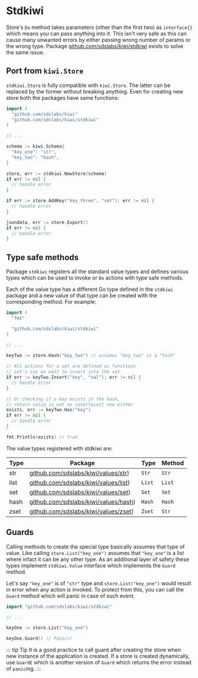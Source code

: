 # Stdkiwi

Store's `Do` method takes parameters (other than the first two) as
`interface{}` which means you can pass anything into it. This isn't very
safe as this can cause many unwanted errors by either passing wrong number
of params or the wrong type. Package
[github.com/sdslabs/kiwi/stdkiwi](https://pkg.go.dev/github.com/sdslabs/kiwi/stdkiwi)
exists to solve the same issue.

## Port from `kiwi.Store`

`stdkiwi.Store` is fully compatible with `kiwi.Store`. The latter can be
replaced by the former without breaking anything. Even for creating new store
both the packages have same functions:

```go
import (
  "github.com/sdslabs/kiwi"
  "github.com/sdslabs/kiwi/stdkiwi"
)

// ...

schema := kiwi.Schema{
  "key_one": "str",
  "key_two": "hash",
}

store, err := stdkiwi.NewStore(schema)
if err != nil {
  // handle error
}

if err := store.AddKey("key_three", "set"); err != nil {
  // handle error
}

jsondata, err := store.Export()
if err != nil {
  // handle error
}
```

## Type safe methods

Package `stdkiwi` registers all the standard value types and defines various
types which can be used to invoke or `Do` actions with type safe methods.

Each of the value type has a different Go type defined in the `stdkiwi`
package and a new value of that type can be created with the corresponding
method. For example:

```go
import (
  "fmt"

  "github.com/sdslabs/kiwi/stdkiwi"
)

// ...

keyTwo := store.Hash("key_two") // assumes "key_two" is a "hash"

// All actions for a set are defined as functions
// Let's say we want to insert into the set
if err := keyTwo.Insert("key", "val"); err != nil {
  // handle error
}

// Or checking if a key exists in the hash,
// return value is not an interface{} now either
exists, err := keyTwo.Has("key")
if err != nil {
  // handle error
}

fmt.Println(exists) // true
```

The value types registered with stdkiwi are:

| Type | Package                                                                                        | Type   | Method |
| ---- | ---------------------------------------------------------------------------------------------- | ------ | ------ |
| str  | [github.com/sdslabs/kiwi/values/str](https://pkg.go.dev/github.com/sdslabs/kiwi/values/str))   | `Str`  | `Str`  |
| list | [github.com/sdslabs/kiwi/values/list](https://pkg.go.dev/github.com/sdslabs/kiwi/values/list)) | `List` | `List` |
| set  | [github.com/sdslabs/kiwi/values/set](https://pkg.go.dev/github.com/sdslabs/kiwi/values/set))   | `Set`  | `Set`  |
| hash | [github.com/sdslabs/kiwi/values/hash](https://pkg.go.dev/github.com/sdslabs/kiwi/values/hash)) | `Hash` | `Hash` |
| zset | [github.com/sdslabs/kiwi/values/zset](https://pkg.go.dev/github.com/sdslabs/kiwi/values/zset)) | `Zset` | `Str`  |

## Guards

Calling methods to create the special type basically assumes that type of
value. Like calling `store.List("key_one")` assumes that `"key_one"` is a
list where infact it can be any other type. As an additional layer of safety
these types implement `stdkiwi.Value` interface which implements  the `Guard`
method.

Let's say `"key_one"` is of `"str"` type and `store.List("key_one")` would
result in error when any action is invoked. To protect from this, you can
call the `Guard` method which will panic in case of such event.

```go
import "github.com/sdslabs/kiwi/stdkiwi"

// ...

keyOne := store.List("key_one")

keyOne.Guard() // Panics!
```

::: tip Tip
It is a good practice to call guard after creating the store when new
instance of the application is created. If a store is created dynamically,
use `GuardE` which is another version of `Guard` which returns the error
instead of `panic`ing.
:::
